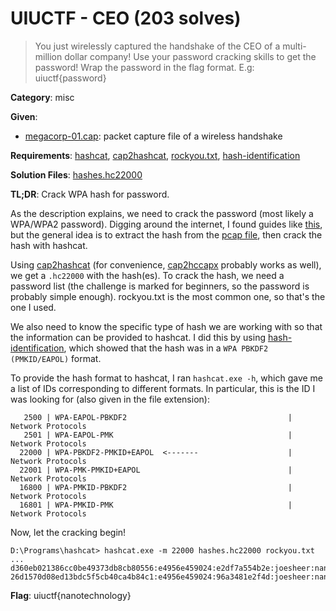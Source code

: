 # UIUCTF - CEO (203 solves)

> You just wirelessly captured the handshake of the CEO of a multi-million dollar company! Use your password cracking skills to get the password! Wrap the password in the flag format. E.g: uiuctf{password}

**Category**: misc

**Given**: 
- [megacorp-01.cap](handouts/megacorp-01.cap): packet capture file of a wireless handshake

**Requirements**: [hashcat](https://hashcat.net/hashcat), [cap2hashcat], [rockyou.txt](https://downloads.skullsecurity.org/passwords/rockyou.txt.bz2), [hash-identification]

**Solution Files**: [hashes.hc22000](hashes.hc22000)

**TL;DR**: Crack WPA hash for password.

As the description explains, we need to crack the password (most likely a WPA/WPA2 password). Digging around the internet, I found guides like [this](https://securitytutorials.co.uk/how-to-capture-crack-wpa-wpa2-wireless-passwords), but the general idea is to extract the hash from the [pcap file](https://en.wikipedia.org/wiki/Pcap), then crack the hash with hashcat.

Using [cap2hashcat] (for convenience, [cap2hccapx](https://github.com/hashcat/hashcat-utils) probably works as well), we get a `.hc22000` with the hash(es). To crack the hash, we need a password list (the challenge is marked for beginners, so the password is probably simple enough). rockyou.txt is the most common one, so that's the one I used.

We also need to know the specific type of hash we are working with so that the information can be provided to hashcat. I did this by using [hash-identification], which showed that the hash was in a `WPA PBKDF2 (PMKID/EAPOL)` format.

To provide the hash format to hashcat, I ran `hashcat.exe -h`, which gave me a list of IDs corresponding to different formats. In particular, this is the ID I was looking for (also given in the file extension):

```
   2500 | WPA-EAPOL-PBKDF2                                    | Network Protocols
   2501 | WPA-EAPOL-PMK                                       | Network Protocols
  22000 | WPA-PBKDF2-PMKID+EAPOL  <-------                    | Network Protocols
  22001 | WPA-PMK-PMKID+EAPOL                                 | Network Protocols
  16800 | WPA-PMKID-PBKDF2                                    | Network Protocols
  16801 | WPA-PMKID-PMK                                       | Network Protocols
```

Now, let the cracking begin!
```
D:\Programs\hashcat> hashcat.exe -m 22000 hashes.hc22000 rockyou.txt
...
d360eb021386cc0be49373db8cb80556:e4956e459024:e2df7a554b2e:joesheer:nanotechnology
26d1570d08ed13bdc5f5cb40ca4b84c1:e4956e459024:96a3481e2f4d:joesheer:nanotechnology
```

**Flag**: uiuctf{nanotechnology}

[cap2hashcat]: https://hashcat.net/cap2hashcat
[hash-identification]: https://www.onlinehashcrack.com/hash-identification.php